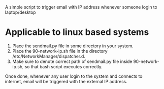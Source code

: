 A simple script to trigger email with IP address whenever someone login to laptop/desktop

# Applicable to linux based systems

1. Place the sendmail.py file in some directory in your system.
2. Place the 90-network-ip.sh file in the directory /etc/NetworkManager/dispatcher.d.
3. Make sure to denote correct path of sendmail.py file inside 90-network-ip.sh, so that bash script executes    correctly.

Once done, whenever any user login to the system and connects to internet, email will be triggered with the external IP address.

